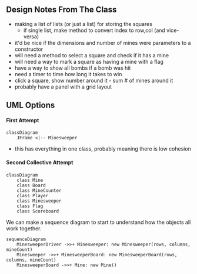 ## Design Notes From The Class
* making a list of lists (or just a list) for storing the squares
  * if single list, make method to convert index to row,col (and vice-versa)
* it'd be nice if the dimensions and number of mines were parameters to a constructor
* will need a method to select a square and check if it has a mine
* will need a way to mark a square as having a mine with a flag
* have a way to show all bombs if a bomb was hit
* need a timer to time how long it takes to win
* click a square, show number around it - sum # of mines around it
* probably have a panel with a grid layout

## UML Options
#### First Attempt
```mermaid
classDiagram
    JFrame <|-- Minesweeper
```
* this has everything in one class, probably meaning there is low cohesion

#### Second Collective Attempt
```mermaid
classDiagram
    class Mine
    class Board
    class MineCounter
    class Player
    class Minesweeper
    class Flag
    class Scoreboard
```
We can make a sequence diagram to start to understand how the objects all work together.
```mermaid
sequenceDiagram
    MinesweeperDriver ->>+ Minesweeper: new Minesweeper(rows, columns, mineCount)
    Minesweeper ->>+ MinesweeperBoard: new MinesweeperBoard(rows, columns, mineCount)
    MinesweeperBoard ->>+ Mine: new Mine()
    
```